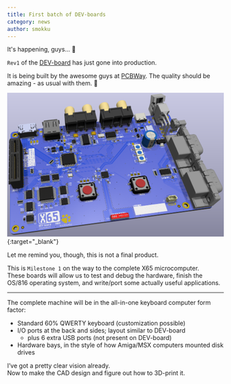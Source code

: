 ```yaml
---
title: First batch of DEV-boards
category: news
author: smokku
---
```


It's happening, guys… 🥳

`Rev1` of the [DEV-board][1] has just gone into production.

It is being built by the awesome guys at [PCBWay][2].
The quality should be amazing - as usual with them. 🦾

![DEV-board visualization](/media/2025-06-25_board-vis.png){:target="_blank"}

Let me remind you, though, this is not a final product.

This is `Milestone 1` on the way to the complete X65 microcomputer.  
These boards will allow us to test and debug the hardware,
finish the OS/816 operating system, and write/port some actually useful applications.

---

The complete machine will be in the all-in-one keyboard computer form factor:

* Standard 60% QWERTY keyboard (customization possible)
* I/O ports at the back and sides; layout similar to DEV-board
  * plus 6 extra USB ports (not present on DEV-board)
* Hardware bays, in the style of how Amiga/MSX computers mounted disk drives

I’ve got a pretty clear vision already.  
Now to make the CAD design and figure out how to 3D-print it.

[1]: https://github.com/X65/schematic/blob/main/protoC/protoC.pdf
[2]: https://www.pcbway.com/
